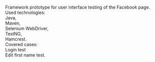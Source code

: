 Framework prototype for user interface testing of the Facebook page.<br />
Used technologies:<br />
  Java,<br />
  Maven,<br />
  Selenium WebDriver,<br />
  TestNG,<br />
  Hamcrest.<br />
Covered cases:<br />
  Login test<br />
  Edit first name test.
